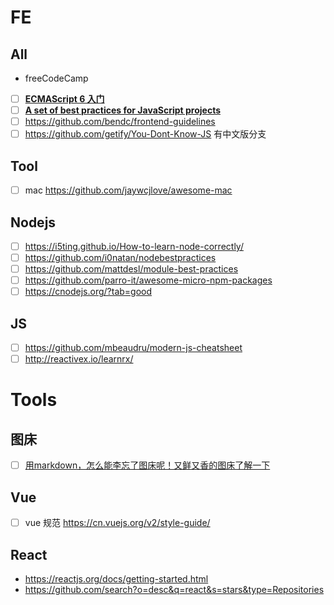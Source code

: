 # FE
## All
- freeCodeCamp
- [ ] **[ECMAScript 6 入门](http://es6.ruanyifeng.com)**
- [ ] **[A set of best practices for JavaScript projects](https://github.com/elsewhencode/project-guidelines)**
- [ ] https://github.com/bendc/frontend-guidelines
- [ ] https://github.com/getify/You-Dont-Know-JS 有中文版分支

## Tool
- [ ] mac https://github.com/jaywcjlove/awesome-mac

## Nodejs
- [ ] https://i5ting.github.io/How-to-learn-node-correctly/ 
- [ ] https://github.com/i0natan/nodebestpractices
- [ ] https://github.com/mattdesl/module-best-practices
- [ ] https://github.com/parro-it/awesome-micro-npm-packages
- [ ] https://cnodejs.org/?tab=good 

## JS
- [ ] https://github.com/mbeaudru/modern-js-cheatsheet
- [ ] http://reactivex.io/learnrx/

# Tools
## 图床
- [ ] [用markdown，怎么能李忘了图床呢！又鲜又香的图床了解一下](https://pic.xiaojianjian.net/)

## Vue
- [ ] vue 规范 https://cn.vuejs.org/v2/style-guide/

## React
- https://reactjs.org/docs/getting-started.html
- https://github.com/search?o=desc&q=react&s=stars&type=Repositories

